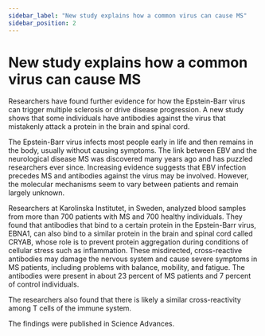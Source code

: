 ```yaml
---
sidebar_label: "New study explains how a common virus can cause MS"
sidebar_position: 2
---
```


# New study explains how a common virus can cause MS

Researchers have found further evidence for how the Epstein-Barr virus can trigger multiple sclerosis or drive disease progression. A new study shows that some individuals have antibodies against the virus that mistakenly attack a protein in the brain and spinal cord.

The Epstein-Barr virus infects most people early in life and then remains in the body, usually without causing symptoms. The link between EBV and the neurological disease MS was discovered many years ago and has puzzled researchers ever since. Increasing evidence suggests that EBV infection precedes MS and antibodies against the virus may be involved. However, the molecular mechanisms seem to vary between patients and remain largely unknown.

Researchers at Karolinska Institutet, in Sweden, analyzed blood samples from more than 700 patients with MS and 700 healthy individuals. They found that antibodies that bind to a certain protein in the Epstein-Barr virus, EBNA1, can also bind to a similar protein in the brain and spinal cord called CRYAB, whose role is to prevent protein aggregation during conditions of cellular stress such as inflammation. These misdirected, cross-reactive antibodies may damage the nervous system and cause severe symptoms in MS patients, including problems with balance, mobility, and fatigue. The antibodies were present in about 23 percent of MS patients and 7 percent of control individuals.

The researchers also found that there is likely a similar cross-reactivity among T cells of the immune system.

The findings were published in Science Advances.
